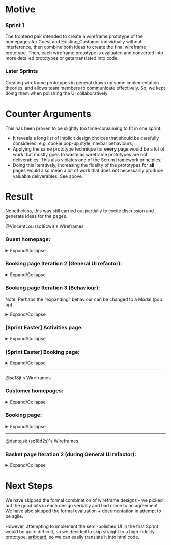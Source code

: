 # Motive
### Sprint 1
The frontend pair intended to create a wireframe prototype of the homepages for Guest and Existing_Customer individually without interference, then combine both ideas to create the final wireframe prototype. Then, each wireframe prototype is evaluated and converted into more detailed prototypes or gets translated into code.

### Later Sprints
Creating wireframe prototypes in general draws up some implementation theories, and allows team members to communicate effectively. So, we kept doing them when polishing the UI collaboratively.

# Counter Arguments
This has been proven to be slightly too time-consuming to fit in one sprint:
* It reveals a long list of implicit design choices that should be carefully considered, e.g. cookie pop-up style, navbar behaviours;
* Applying the same prototype technique for **every** page would be a lot of work that mostly goes to waste as wireframe prototypes are not deliverables. This also violates one of the Scrum framework principles;
* Doing this iteratively, increasing the fidelity of the prototypes for **all** pages would also mean a lot of work that does not necessarily produce valuable deliverables. See above.

# Result
Nonetheless, this was still carried out partially to excite discussion and generate ideas for the pages.

@VincentLou (sc18cwl)'s Wireframes
### Guest homepage:
<details>
<summary>Expand/Collapse</summary>
![Wireframe_Guest_1](uploads/bd40d2be203cdb88edea49d64dcd854e/Wireframe_Guest_1.png)
![Wireframe_Guest_2](uploads/f76a526074d22b274869aae119cd7da2/Wireframe_Guest_2.png)
</details>

### Booking page Iteration 2 (General UI refactor):
<details>
<summary>Expand/Collapse</summary>
![Booking_Iteration_2](uploads/9213347f2a30983577c4d8e26aaa5213/20200410_190226.jpg)
</details>

### Booking page Iteration 3 (Behaviour):
Note: Perhaps the "expanding" behaviour can be changed to a Modal (pop up).
<details>
<summary>Expand/Collapse</summary>
![Booking_Iteration_3](uploads/6d2421458d067c847e994f22105301b0/20200414_103312.jpg)
</details>

### [Sprint Easter] Activities page:
<details>
<summary>Expand/Collapse</summary>
![Activity_Type](uploads/8d3eebe42403500ae84bf84d3a0b5c9f/Activity_Type.png)
</details>

### [Sprint Easter] Booking page:
<details>
<summary>Expand/Collapse</summary>
The booking page should show session descriptions.
![Booking_description](uploads/aeef1c90b8bf87c62d2a762b97ad1b2a/Booking_description.png)
The booking page should indicate regular booking progress as an incentive for customers to book more sessions
![Booking_open](uploads/6591e5f84f11731bf315fec10850fdda/Booking_open.png)
</details>

---

@sc18jt's Wireframes
### Customer homepages:
<details>
<summary>Expand/Collapse</summary>
![The_Vertex-Homepage](uploads/f7c7cf24cc7221ea3672aceb1a01cbaf/The_Vertex-Homepage.jpg)
![The_Vertex-Homepage_Navbar](uploads/4380d0955414c7f5f1732bc11e8b806b/The_Vertex-Homepage_Navbar.png)
</details>

### Booking page:
<details>
<summary>Expand/Collapse</summary>
The booking page should indicate regular booking progress as an incentive for customers to book more sessions
![Jasmine_Bulkbuy](uploads/e3f16cfab78f07fb02a5fec1c7e532a7/Jasmine_Bulkbuy.png)
</details>

---

@dantejsk (sc18d2s)'s Wireframes
### Basket page Iteration 2 (during General UI refactor):
<details>
<summary>Expand/Collapse</summary>
![Basket_Iteration_2](uploads/7b4aa2fdfe2634865822521004d95053/basket_it2.png)
</details>

# Next Steps
We have skipped the formal combination of wireframe designs - we picked out the good bits in each design verbally and had come to an agreement. We have also skipped the formal evaluation + documentation in attempt to be agile.

However, attempting to implement the semi-polished UI in the first Sprint would be quite difficult, so we decided to skip straight to a high-fidelity prototype, [artboard](/Documentation/UI-Design/2-High-Fidelity/Artboard), so we can easily translate it into html code.